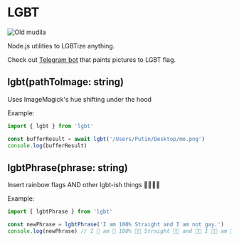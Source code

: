 # LGBT

![Old mudila](https://imgdb.net/storage/uploads/68590e7a835f3dd5cf2f82cdbce3de591ecfb03850c32e9ca62a7d0ad1246fe3.png)

Node.js utilities to LGBTize anything.

Check out [Telegram bot](https://github.com/VityaSchel/lgbtize/tree/telegram-bot) that paints pictures to LGBT flag.

## lgbt(pathToImage: string)

Uses ImageMagick's hue shifting under the hood

Example:
```ts
import { lgbt } from 'lgbt'

const bufferResult = await lgbt('/Users/Putin/Desktop/me.png')
console.log(bufferResult)
```

## lgbtPhrase(phrase: string)

Insert rainbow flags AND other lgbt-ish things 💅🏼🏳️‍🌈 

Example:
```ts
import { lgbtPhrase } from 'lgbt'

const newPhrase = lgbtPhrase('I am 100% Straight and I am not gay.')
console.log(newPhrase) // I 🌈 am 🌈 100% 💅🏼 Straight 🏳️‍🌈 and 🏳️‍⚧️ I 🏳️‍⚧️ am 💅🏼 not 🌈 gay. 💅🏼
```
